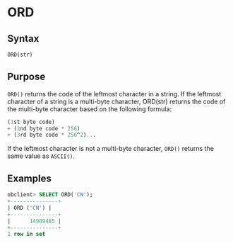 # ORD

## Syntax

```sql
ORD(str)
```

## Purpose

`ORD()` returns the code of the leftmost character in a string. If the leftmost character of a string is a multi-byte character, ORD(str) returns the code of the multi-byte character based on the following formula:

```sql
(1st byte code)
+ (2nd byte code * 256)
+ (3rd byte code * 256^2)...
```

If the leftmost character is not a multi-byte character, `ORD()` returns the same value as `ASCII()`.

## Examples

```sql
obclient> SELECT ORD('CN');
+---------------+
| ORD ('CN') |
+---------------+
|      14989485 |
+---------------+
1 row in set
```
